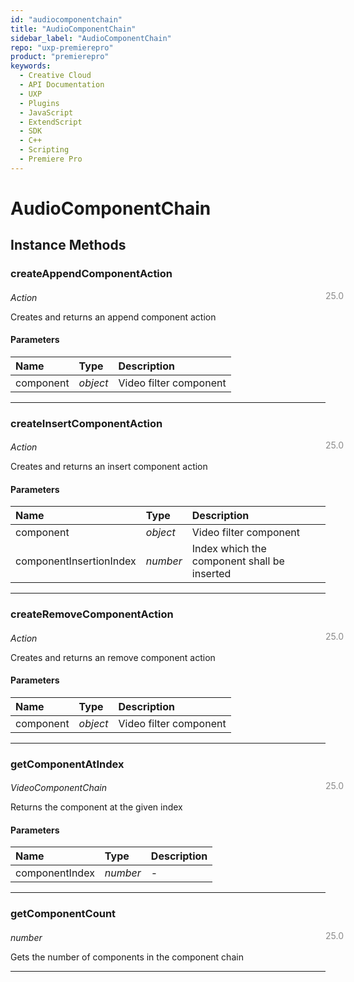 ```yaml
---
id: "audiocomponentchain"
title: "AudioComponentChain"
sidebar_label: "AudioComponentChain"
repo: "uxp-premierepro"
product: "premierepro"
keywords:
  - Creative Cloud
  - API Documentation
  - UXP
  - Plugins
  - JavaScript
  - ExtendScript
  - SDK
  - C++
  - Scripting
  - Premiere Pro
---
```


# AudioComponentChain  


## Instance Methods

### createAppendComponentAction

<span class="minversion" style="display: block; margin-bottom: -1em; margin-left: 36em; float:left; opacity:0.5;">25.0</span>

*Action*
  
Creates and returns an append component action

#### Parameters

| Name | Type | Description |
| :------ | :------ | :------ |
| component | *object* | Video filter component |

___

### createInsertComponentAction

<span class="minversion" style="display: block; margin-bottom: -1em; margin-left: 36em; float:left; opacity:0.5;">25.0</span>

*Action*
  
Creates and returns an insert component action

#### Parameters

| Name | Type | Description |
| :------ | :------ | :------ |
| component | *object* | Video filter component |
| componentInsertionIndex | *number* | Index which the component shall be inserted |

___

### createRemoveComponentAction

<span class="minversion" style="display: block; margin-bottom: -1em; margin-left: 36em; float:left; opacity:0.5;">25.0</span>

*Action*
  
Creates and returns an remove component action

#### Parameters

| Name | Type | Description |
| :------ | :------ | :------ |
| component | *object* | Video filter component |

___

### getComponentAtIndex

<span class="minversion" style="display: block; margin-bottom: -1em; margin-left: 36em; float:left; opacity:0.5;">25.0</span>

*VideoComponentChain*
  
Returns the component at the given index

#### Parameters

| Name | Type | Description |
| :------ | :------ | :------ |
| componentIndex | *number* | - |

___

### getComponentCount

<span class="minversion" style="display: block; margin-bottom: -1em; margin-left: 36em; float:left; opacity:0.5;">25.0</span>

*number*
  
Gets the number of components in the component chain

___

